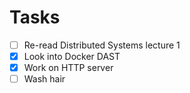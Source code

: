 # Tasks
- [ ] Re-read Distributed Systems lecture 1
- [x] Look into Docker DAST
- [x] Work on HTTP server
- [ ] Wash hair